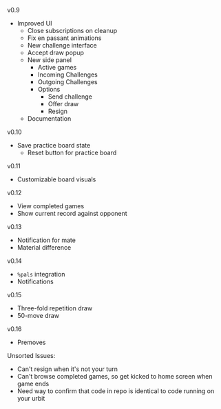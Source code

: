 v0.9
- Improved UI
  - Close subscriptions on cleanup
  - Fix en passant animations
  - New challenge interface
  - Accept draw popup
  - New side panel
    - Active games
    - Incoming Challenges
    - Outgoing Challenges
    - Options
      - Send challenge 
      - Offer draw
      - Resign
  - Documentation

v0.10
- Save practice board state
  - Reset button for practice board

v0.11
- Customizable board visuals

v0.12
- View completed games
- Show current record against opponent

v0.13
- Notification for mate
- Material difference

v0.14
- `%pals` integration
- Notifications

v0.15
- Three-fold repetition draw
- 50-move draw

v0.16
- Premoves

Unsorted Issues:
- Can't resign when it's not your turn
- Can't browse completed games, so get kicked to home screen when game ends
- Need way to confirm that code in repo is identical to code running on your urbit